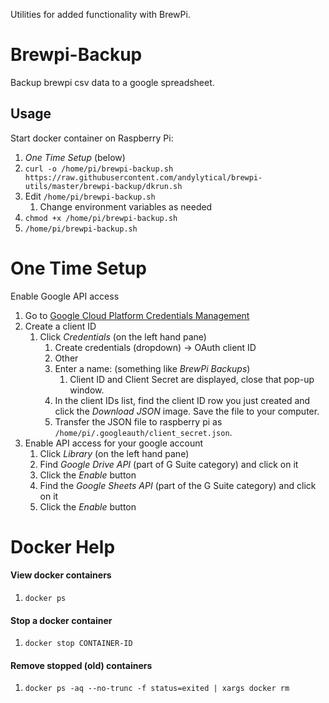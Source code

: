 Utilities for added functionality with BrewPi.

# Brewpi-Backup
Backup brewpi csv data to a google spreadsheet.
## Usage
Start docker container on Raspberry Pi:
1. _One Time Setup_ (below)
1. `curl -o /home/pi/brewpi-backup.sh https://raw.githubusercontent.com/andylytical/brewpi-utils/master/brewpi-backup/dkrun.sh`
1. Edit `/home/pi/brewpi-backup.sh`
   1. Change environment variables as needed
1. `chmod +x /home/pi/brewpi-backup.sh`
1. `/home/pi/brewpi-backup.sh`

# One Time Setup
Enable Google API access
1. Go to [Google Cloud Platform Credentials Management](https://console.cloud.google.com/apis/credentials)
1. Create a client ID
   1. Click *Credentials* (on the left hand pane)
      1. Create credentials (dropdown) → OAuth client ID
      1. Other
      1. Enter a name: (something like _BrewPi Backups_)
         1. Client ID and Client Secret are displayed, close that pop-up window.
      1.  In the client IDs list, find the client ID row you just created and click the *Download JSON* image. Save the file to your computer.
      1. Transfer the JSON file to raspberry pi as `/home/pi/.googleauth/client_secret.json`.
1. Enable API access for your google account
   1.  Click *Library* (on the left hand pane)
      1. Find *Google Drive API* (part of G Suite category) and click on it
      1. Click the *Enable* button
      1. Find the *Google Sheets API* (part of the G Suite category) and click on it
      1. Click the *Enable* button
      
# Docker Help
#### View docker containers
1. `docker ps`
#### Stop a docker container
1. `docker stop CONTAINER-ID`
#### Remove stopped (old) containers
1. `docker ps -aq --no-trunc -f status=exited | xargs docker rm`
